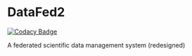 # DataFed2

[![Codacy Badge](https://api.codacy.com/project/badge/Grade/29d5a0d87d00482a8a434f1ba7d94d22)](https://app.codacy.com/gh/ORNL/DataFed2?utm_source=github.com&utm_medium=referral&utm_content=ORNL/DataFed2&utm_campaign=Badge_Grade_Settings)

A federated scientific data management system (redesigned)
